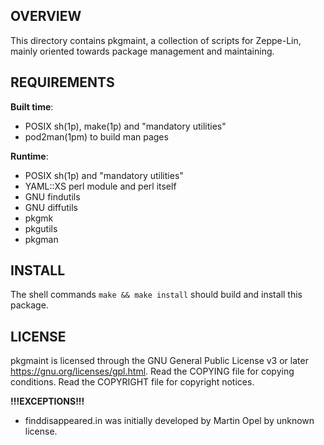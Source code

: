 OVERVIEW
--------
This directory contains pkgmaint, a collection of scripts for Zeppe-Lin, mainly
oriented towards package management and maintaining.


REQUIREMENTS
------------
**Built time**:
- POSIX sh(1p), make(1p) and "mandatory utilities"
- pod2man(1pm) to build man pages

**Runtime**:
- POSIX sh(1p) and "mandatory utilities"
- YAML::XS perl module and perl itself
- GNU findutils
- GNU diffutils
- pkgmk
- pkgutils
- pkgman


INSTALL
-------
The shell commands `make && make install` should build and install this
package.


LICENSE
-------
pkgmaint is licensed through the GNU General Public License v3 or later
<https://gnu.org/licenses/gpl.html>.
Read the COPYING file for copying conditions.
Read the COPYRIGHT file for copyright notices.

**!!!EXCEPTIONS!!!**
- finddisappeared.in was initially developed by Martin Opel by unknown license.
